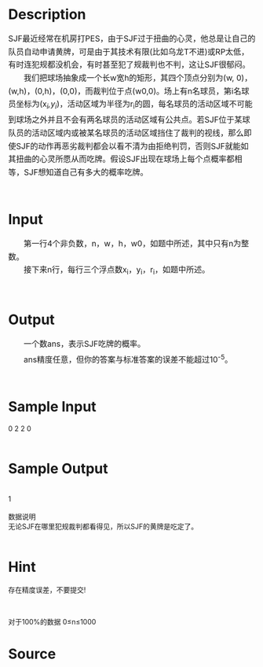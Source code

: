 
# Description

<div class="content"><div style="line-height: 20pt"><span style="font-size: 12pt">SJF</span><span style="font-size: 12pt">最近经常在机房打</span><span style="font-size: 12pt">PES</span><span style="font-size: 12pt">，由于</span><span style="font-size: 12pt">SJF</span><span style="font-size: 12pt">过于扭曲的心灵，他总是让自己的队员自动申请黄牌，可是由于其技术有限</span><span style="font-size: 12pt">(</span><span style="font-size: 12pt">比如乌龙</span><span style="font-size: 12pt">T</span><span style="font-size: 12pt">不进</span><span style="font-size: 12pt">)</span><span style="font-size: 12pt">或</span><span style="font-size: 12pt">RP</span><span style="font-size: 12pt">太低，有时连犯规都没机会，有时甚至犯了规裁判也不判，这让</span><span style="font-size: 12pt">SJF</span><span style="font-size: 12pt">很郁闷。</span></div>
<div style="line-height: 20pt"><span style="font-size: 12pt">       </span><span style="font-size: 12pt">我们把球场抽象成一个长</span><span style="font-size: 12pt">w</span><span style="font-size: 12pt">宽</span><span style="font-size: 12pt">h</span><span style="font-size: 12pt">的矩形，其四个顶点分别为</span><span style="font-size: 12pt">(w, 0)</span><span style="font-size: 12pt">，</span><span style="font-size: 12pt">(w,h)</span><span style="font-size: 12pt">，</span><span style="font-size: 12pt">(0,h)</span><span style="font-size: 12pt">，</span><span style="font-size: 12pt">(0,0)</span><span style="font-size: 12pt">，而裁判位于点</span><span style="font-size: 12pt">(w0,0)</span><span style="font-size: 12pt">。场上有</span><span style="font-size: 12pt">n</span><span style="font-size: 12pt">名球员，第</span><span style="font-size: 12pt">i</span><span style="font-size: 12pt">名球员坐标为</span><span style="font-size: 12pt">(x<i><sub>i</sub>,y<sub>i</sub></i>)</span><span style="font-size: 12pt">，活动区域为半径为</span><span style="font-size: 12pt">r<sub>i</sub></span><span style="font-size: 12pt">的圆，每名球员的活动区域不可能到球场之外并且不会有两名球员的活动区域有公共点。若</span><span style="font-size: 12pt">SJF</span><span style="font-size: 12pt">位于某球队员的活动区域内或被某名球员的活动区域挡住了裁判的视线，那么即使</span><span style="font-size: 12pt">SJF</span><span style="font-size: 12pt">的动作再恶劣裁判都会以看不清为由拒绝判罚，否则</span><span style="font-size: 12pt">SJF</span><span style="font-size: 12pt">就能如其扭曲的心灵所愿从而吃牌。假设</span><span style="font-size: 12pt">SJF</span><span style="font-size: 12pt">出现在球场上每个点概率都相等，</span><span style="font-size: 12pt">SJF</span><span style="font-size: 12pt">想知道自己有多大的概率吃牌。</span></div>
<div style="line-height: 20pt"> </div></div>

# Input

<div class="content"><div style="line-height: 20pt"><span style="font-size: 12pt">       </span><span style="font-size: 12pt">第一行</span><span style="font-size: 12pt">4</span><span style="font-size: 12pt">个非负数，</span><span style="font-size: 12pt">n</span><span style="font-size: 12pt">，</span><span style="font-size: 12pt">w</span><span style="font-size: 12pt">，</span><span style="font-size: 12pt">h</span><span style="font-size: 12pt">，</span><span style="font-size: 12pt">w0</span><span style="font-size: 12pt">，如题中所述，其中只有</span><span style="font-size: 12pt">n</span><span style="font-size: 12pt">为整数。</span></div>
<div style="line-height: 20pt"><span style="font-size: 12pt">       </span><span style="font-size: 12pt">接下来</span><span style="font-size: 12pt">n</span><span style="font-size: 12pt">行，每行三个浮点数</span><span style="font-size: 12pt">x<sub>i</sub></span><span style="font-size: 12pt">，</span><span style="font-size: 12pt">y<sub>i</sub></span><span style="font-size: 12pt">，</span><span style="font-size: 12pt">r<sub>i</sub></span><span style="font-size: 12pt">，如题中所述。</span></div>
<div style="line-height: 20pt"> </div></div>

# Output

<div class="content"><div style="line-height: 20pt"><span style="font-size: 12pt">       </span><span style="font-size: 12pt">一个数</span><span style="font-size: 12pt">ans</span><span style="font-size: 12pt">，表示</span><span style="font-size: 12pt">SJF</span><span style="font-size: 12pt">吃牌的概率。</span></div>
<div style="line-height: 20pt"><span style="font-size: 12pt">       ans</span><span style="font-size: 12pt">精度任意，但你的答案与标准答案的误差不能超过</span><span style="font-size: 12pt">10<sup>-5</sup></span><span style="font-size: 12pt">。</span></div>
<div style="line-height: 20pt"> </div></div>

# Sample Input

<div class="content"><span class="sampledata">       0 2 2 0<br/>
 <br/>
</span></div>

# Sample Output

<div class="content"><span class="sampledata"><br/>
       1<br/>
 <br/>
数据说明<br/>
       无论SJF在哪里犯规裁判都看得见，所以SJF的黄牌是吃定了。<br/>
 <br/>
</span></div>

# Hint

<div class="content"><p></p><p>存在精度误差，不要提交!</p><br/>
<p>对于100%的数据 0≤n≤1000</p><p></p></div>

# Source

<div class="content"><p><a href="problemset.php?search="></a></p></div>

